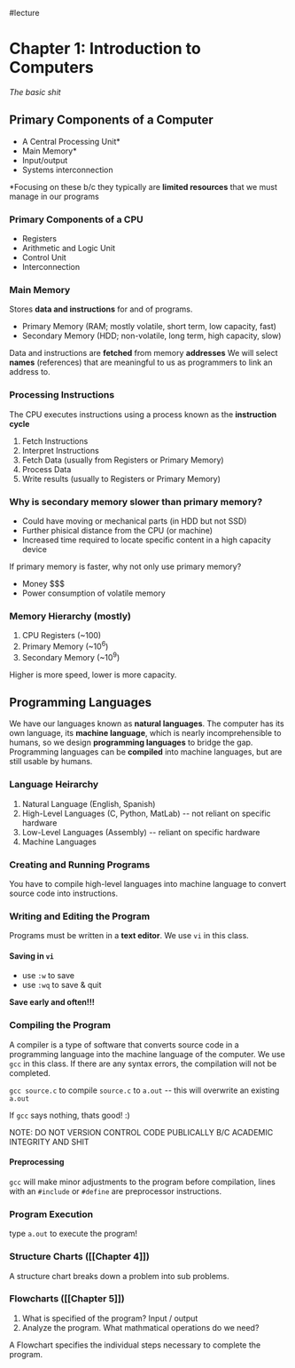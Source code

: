 #lecture

# Chapter 1: Introduction to Computers
*The basic shit*

## Primary Components of a Computer
- A Central Processing Unit\*
- Main Memory\*
- Input/output
- Systems interconnection

\*Focusing on these b/c they typically are **limited resources** that we must manage in our programs

### Primary Components of a CPU
- Registers
- Arithmetic and Logic Unit
- Control Unit
- Interconnection

### Main Memory
Stores **data and instructions** for and of programs.
- Primary Memory (RAM; mostly volatile, short term, low capacity, fast)
- Secondary Memory (HDD; non-volatile, long term, high capacity, slow)

Data and instructions are **fetched** from memory **addresses** 
We will select **names** (references) that are meaningful to us as programmers to link an address to.

### Processing Instructions
The CPU executes instructions using a process known as the **instruction cycle**
1. Fetch Instructions
2. Interpret Instructions
3. Fetch Data (usually from Registers or Primary Memory)
4. Process Data
5. Write results (usually to Registers or Primary Memory)

### Why is secondary memory slower than primary memory?
- Could have moving or mechanical parts (in HDD but not SSD)
- Further phisical distance from the CPU (or machine)
- Increased time required to locate specific content in a high capacity device

If primary memory is faster, why not only use primary memory?
- Money \$\$\$
- Power consumption of volatile memory

### Memory Hierarchy (mostly)
1. CPU Registers (~100)
2. Primary Memory (~$10^6$)
3. Secondary Memory (~$10^9$)

Higher is more speed, lower is more capacity.

## Programming Languages 
We have our languages known as **natural languages**. The computer has its own language, its **machine language**, which is nearly incomprehensible to humans, so we design **programming languages** to bridge the gap. Programming languages can be **compiled** into machine languages, but are still usable by humans.

### Language Heirarchy
1. Natural Language (English, Spanish)
2. High-Level Languages (C, Python, MatLab) -- not reliant on specific hardware
3. Low-Level Languages (Assembly) -- reliant on specific hardware
4. Machine Languages 

### Creating and Running Programs
You have to compile high-level languages into machine language to convert source code into instructions.

### Writing and Editing the Program
Programs must be written in a **text editor**. We use `vi` in this class. 

#### Saving in `vi`
- use `:w` to save
- use `:wq` to save & quit

**Save early and often!!!**

### Compiling the Program
A compiler is a type of software that converts source code in a programming language into the machine language of the computer. We use `gcc` in this class. If there are any syntax errors, the compilation will not be completed.

`gcc source.c` to compile `source.c` to `a.out` -- this will overwrite an existing `a.out`

If `gcc` says nothing, thats good! :)

NOTE: DO NOT VERSION CONTROL CODE PUBLICALLY B/C ACADEMIC INTEGRITY AND SHIT

#### Preprocessing
`gcc` will make minor adjustments to the program before compilation, lines with an `#include` or `#define` are preprocessor instructions.

### Program Execution
type `a.out` to execute the program!

### Structure Charts ([[Chapter 4]])
A structure chart breaks down a problem into sub problems.

### Flowcharts ([[Chapter 5]])
1. What is specified of the program? Input / output
2. Analyze the program. What mathmatical operations do we need?

A Flowchart specifies the individual steps necessary to complete the program.